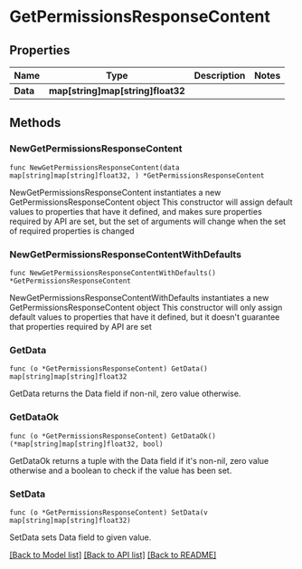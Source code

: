 # GetPermissionsResponseContent

## Properties

Name | Type | Description | Notes
------------ | ------------- | ------------- | -------------
**Data** | **map[string]map[string]float32** |  | 

## Methods

### NewGetPermissionsResponseContent

`func NewGetPermissionsResponseContent(data map[string]map[string]float32, ) *GetPermissionsResponseContent`

NewGetPermissionsResponseContent instantiates a new GetPermissionsResponseContent object
This constructor will assign default values to properties that have it defined,
and makes sure properties required by API are set, but the set of arguments
will change when the set of required properties is changed

### NewGetPermissionsResponseContentWithDefaults

`func NewGetPermissionsResponseContentWithDefaults() *GetPermissionsResponseContent`

NewGetPermissionsResponseContentWithDefaults instantiates a new GetPermissionsResponseContent object
This constructor will only assign default values to properties that have it defined,
but it doesn't guarantee that properties required by API are set

### GetData

`func (o *GetPermissionsResponseContent) GetData() map[string]map[string]float32`

GetData returns the Data field if non-nil, zero value otherwise.

### GetDataOk

`func (o *GetPermissionsResponseContent) GetDataOk() (*map[string]map[string]float32, bool)`

GetDataOk returns a tuple with the Data field if it's non-nil, zero value otherwise
and a boolean to check if the value has been set.

### SetData

`func (o *GetPermissionsResponseContent) SetData(v map[string]map[string]float32)`

SetData sets Data field to given value.



[[Back to Model list]](../README.md#documentation-for-models) [[Back to API list]](../README.md#documentation-for-api-endpoints) [[Back to README]](../README.md)


